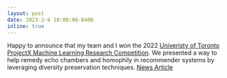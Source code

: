 ```yaml
---
layout: post
date: 2023-2-9 18:00:00-0400
inline: true
---
```


Happy to announce that my team and I won the 2022 [Univeristy of Toronto ProjectX Machine Learning Research Competition](https://www.uoft.ai/projectx-2022). We presented a way to help remedy echo chambers and homophily in recommender systems by leveraging diversity preservation techniques. [News Article](https://www.cics.umass.edu/news/cics-team-wins-projectx-international-machine-learning-research-competition)